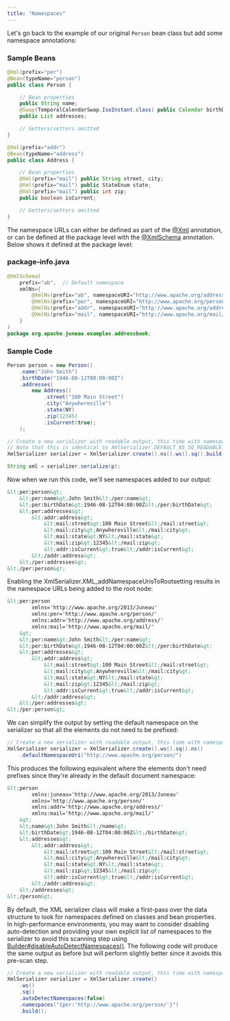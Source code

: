 ```yaml
---
title: "Namespaces"
---
```


Let's go back to the example of our original `Person` bean class but add some namespace annotations:
### Sample Beans


```java
@Xml(prefix="per")
@Bean(typeName="person")
public class Person {

    // Bean properties
    public String name;
    @Swap(TemporalCalendarSwap.IsoInstant.class) public Calendar birthDate;
    public List addresses;

    // Getters/setters omitted
}

@Xml(prefix="addr")
@Bean(typeName="address")
public class Address {

    // Bean properties
    @Xml(prefix="mail") public String street, city;
    @Xml(prefix="mail") public StateEnum state;
    @Xml(prefix="mail") public int zip;
    public boolean isCurrent;

    // Getters/setters omitted
}
```


The namespace URLs can either be defined as part of the [@Xml]({{API_DOCS}}/org/apache/juneau/xml/annotation/Xml.html) annotation, or can be defined at the package level with the [@XmlSchema]({{API_DOCS}}/org/apache/juneau/xml/annotation/XmlSchema.html) annotation.
Below shows it defined at the package level:
### package-info.java


```java
@XmlSchema(
    prefix="ab",  // Default namespace
    xmlNs={
        @XmlNs(prefix="ab", namespaceURI="http://www.apache.org/addressBook/"),
        @XmlNs(prefix="per", namespaceURI="http://www.apache.org/person/"),
        @XmlNs(prefix="addr", namespaceURI="http://www.apache.org/address/"),
        @XmlNs(prefix="mail", namespaceURI="http://www.apache.org/mail/")
    }
)
package org.apache.juneau.examples.addressbook;
```


### Sample Code


```java
Person person = new Person()
    .name("John Smith")
    .birthDate("1946-08-12T00:00:00Z")
    .addresses(
        new Address()
            .street("100 Main Street")
            .city("Anywhereville")
            .state(NY)
            .zip(12345)
            .isCurrent(true);
    );

// Create a new serializer with readable output, this time with namespaces enabled.
// Note that this is identical to XmlSerializer.DEFAULT_NS_SQ_READABLE.
XmlSerializer serializer = XmlSerializer.create().ns().ws().sq().build();

String xml = serializer.serialize(p);
```


Now when we run this code, we'll see namespaces added to our output:

```xml
&lt;per:person&gt;
    &lt;per:name&gt;John Smith&lt;/per:name&gt;
    &lt;per:birthDate&gt;1946-08-12T04:00:00Z&lt;/per:birthDate&gt;
    &lt;per:addresses&gt;
        &lt;addr:address&gt;
            &lt;mail:street&gt;100 Main Street&lt;/mail:street&gt;
            &lt;mail:city&gt;Anywhereville&lt;/mail:city&gt;
            &lt;mail:state&gt;NY&lt;/mail:state&gt;
            &lt;mail:zip&gt;12345&lt;/mail:zip&gt;
            &lt;addr:isCurrent&gt;true&lt;/addr:isCurrent&gt;
        &lt;/addr:address&gt;
    &lt;/per:addresses&gt;
&lt;/per:person&gt;
```


Enabling the XmlSerializer.XML_addNamespaceUrisToRootsetting results in the namespace URLs being added to the root node:

```xml
&lt;per:person
        xmlns='http://www.apache.org/2013/Juneau'
        xmlns:per='http://www.apache.org/person/'
        xmlns:addr='http://www.apache.org/address/'
        xmlns:mail='http://www.apache.org/mail/'
    &gt;
    &lt;per:name&gt;John Smith&lt;/per:name&gt;
    &lt;per:birthDate&gt;1946-08-12T04:00:00Z&lt;/per:birthDate&gt;
    &lt;per:addresses&gt;
        &lt;addr:address&gt;
            &lt;mail:street&gt;100 Main Street&lt;/mail:street&gt;
            &lt;mail:city&gt;Anywhereville&lt;/mail:city&gt;
            &lt;mail:state&gt;NY&lt;/mail:state&gt;
            &lt;mail:zip&gt;12345&lt;/mail:zip&gt;
            &lt;addr:isCurrent&gt;true&lt;/addr:isCurrent&gt;
        &lt;/addr:address&gt;
    &lt;/per:addresses&gt;
&lt;/per:person&gt;
```


We can simplify the output by setting the default namespace on the serializer so that all the elements do not need to be prefixed:

```java
// Create a new serializer with readable output, this time with namespaces enabled.
XmlSerializer serializer = XmlSerializer.create().ws().sq().ns()
    .defaultNamespaceUri("http://www.apache.org/person/")

```
This produces the following equivalent where the elements don't need prefixes since they're already in the default document namespace:

```xml
&lt;person
        xmlns:juneau='http://www.apache.org/2013/Juneau'
        xmlns='http://www.apache.org/person/'
        xmlns:addr='http://www.apache.org/address/'
        xmlns:mail='http://www.apache.org/mail/'
    &gt;
    &lt;name&gt;John Smith&lt;/name&gt;
    &lt;birthDate&gt;1946-08-12T04:00:00Z&lt;/birthDate&gt;
    &lt;addresses&gt;
        &lt;addr:address&gt;
            &lt;mail:street&gt;100 Main Street&lt;/mail:street&gt;
            &lt;mail:city&gt;Anywhereville&lt;/mail:city&gt;
            &lt;mail:state&gt;NY&lt;/mail:state&gt;
            &lt;mail:zip&gt;12345&lt;/mail:zip&gt;
            &lt;addr:isCurrent&gt;true&lt;/addr:isCurrent&gt;
        &lt;/addr:address&gt;
    &lt;/addresses&gt;
&lt;/person&gt;
```


By default, the XML serializer class will make a first-pass over the data structure to look for namespaces defined on classes and bean properties.
In high-performance environments, you may want to consider disabling auto-detection and providing your own explicit list of namespaces to the serializer to avoid this scanning step using [Builder#disableAutoDetectNamespaces()]({{API_DOCS}}/org/apache/juneau/xml/XmlSerializer/Builder.html#disableAutoDetectNamespaces()).
The following code will produce the same output as before but will perform slightly better since it avoids this pre-scan step.

```java
// Create a new serializer with readable output, this time with namespaces enabled.
XmlSerializer serializer = XmlSerializer.create()
    .ws()
    .sq()
    .autoDetectNamespaces(false)
    .namespaces("{per:'http://www.apache.org/person/'}")
    .build();

```
